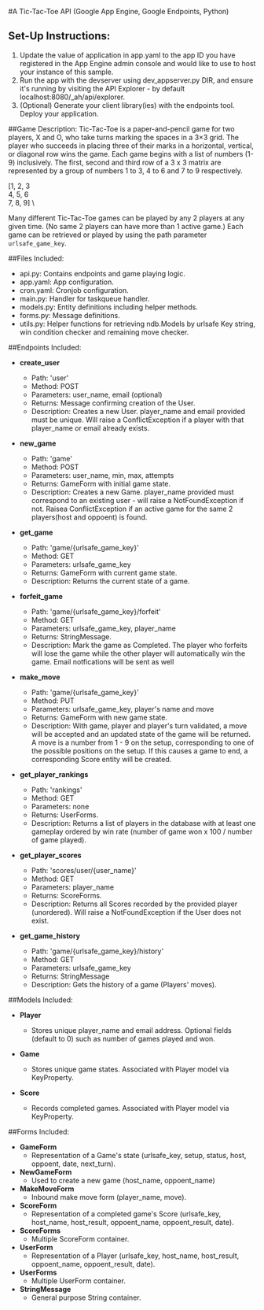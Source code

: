 #A Tic-Tac-Toe API (Google App Engine, Google Endpoints, Python)

## Set-Up Instructions:
1.  Update the value of application in app.yaml to the app ID you have registered
 in the App Engine admin console and would like to use to host your instance of this sample.
1.  Run the app with the devserver using dev_appserver.py DIR, and ensure it's
 running by visiting the API Explorer - by default localhost:8080/_ah/api/explorer.
1.  (Optional) Generate your client library(ies) with the endpoints tool.
 Deploy your application.
 
 
 
##Game Description:
Tic-Tac-Toe is a paper-and-pencil game for two players, X and O, who take turns marking the spaces in a 3×3 grid. The player who succeeds in placing three of their marks in a horizontal, vertical, or diagonal row wins the game.
Each game begins with a list of numbers (1-9) inclusively. The first, second and third row of a 3 x 3 matrix are represented by
a group of numbers 1 to 3, 4 to 6 and 7 to 9 respectively.

[1, 2, 3 \
4, 5, 6 \
7, 8, 9] \

Many different Tic-Tac-Toe games can be played by any 2 players at any
given time. (No same 2 players can have more than 1 active game.)
Each game can be retrieved or played by using the path parameter
`urlsafe_game_key`.

##Files Included:
 - api.py: Contains endpoints and game playing logic.
 - app.yaml: App configuration.
 - cron.yaml: Cronjob configuration.
 - main.py: Handler for taskqueue handler.
 - models.py: Entity definitions including helper methods.
 - forms.py: Message definitions.
 - utils.py: Helper functions for retrieving ndb.Models by urlsafe Key string, win condition checker and remaining move checker.

##Endpoints Included:
 - **create_user**
    - Path: 'user'
    - Method: POST
    - Parameters: user_name, email (optional)
    - Returns: Message confirming creation of the User.
    - Description: Creates a new User. player_name and email provided must be unique. Will 
    raise a ConflictException if a player with that player_name or email already exists.
    
 - **new_game**
    - Path: 'game'
    - Method: POST
    - Parameters: user_name, min, max, attempts
    - Returns: GameForm with initial game state.
    - Description: Creates a new Game. player_name provided must correspond to an
    existing user - will raise a NotFoundException if not. Raisea ConflictException if an active game for the same 2 players(host and oppoent)
    is found.
     
 - **get_game**
    - Path: 'game/{urlsafe_game_key}'
    - Method: GET
    - Parameters: urlsafe_game_key
    - Returns: GameForm with current game state.
    - Description: Returns the current state of a game.

 - **forfeit_game**
    - Path: 'game/{urlsafe_game_key}/forfeit'
    - Method: GET
    - Parameters: urlsafe_game_key, player_name
    - Returns: StringMessage.
    - Description: Mark the game as Completed. The player who forfeits will lose the game while the other player will
    automatically win the game. Email notfications will be sent as well

 - **make_move**
    - Path: 'game/{urlsafe_game_key}'
    - Method: PUT
    - Parameters: urlsafe_game_key, player's name and move
    - Returns: GameForm with new game state.
    - Description: With game, player and player's turn validated, a move will be accepted and an updated state of the game will be returned. A move is a number from 1 - 9 on the setup, corresponding to one of the possible positions on the setup. If this causes a game to end, a corresponding Score entity will be created.
    
 - **get_player_rankings**
    - Path: 'rankings'
    - Method: GET
    - Parameters: none
    - Returns: UserForms.
    - Description: Returns a list of players in the database with at least one gameplay ordered by win rate (number of game won x 100 / number of game played).
    
 - **get_player_scores**
    - Path: 'scores/user/{user_name}'
    - Method: GET
    - Parameters: player_name
    - Returns: ScoreForms. 
    - Description: Returns all Scores recorded by the provided player (unordered).
    Will raise a NotFoundException if the User does not exist.
    
 - **get_game_history**
    - Path: 'game/{urlsafe_game_key}/history'
    - Method: GET
    - Parameters: urlsafe_game_key
    - Returns: StringMessage
    - Description: Gets the history of a game (Players' moves).

##Models Included:
 - **Player**
    - Stores unique player_name and email address. Optional fields (default to 0) such as number of games played and won.
    
 - **Game**
    - Stores unique game states. Associated with Player model via KeyProperty.
    
 - **Score**
    - Records completed games. Associated with Player model via KeyProperty.
    
##Forms Included:
 - **GameForm**
    - Representation of a Game's state (urlsafe_key, setup,
    status, host, oppoent, date, next_turn).
 - **NewGameForm**
    - Used to create a new game (host_name, oppoent_name)
 - **MakeMoveForm**
    - Inbound make move form (player_name, move).
 - **ScoreForm**
    - Representation of a completed game's Score (urlsafe_key, host_name, host_result, oppoent_name, oppoent_result, date).
 - **ScoreForms**
    - Multiple ScoreForm container.
 - **UserForm**
    - Representation of a Player (urlsafe_key, host_name, host_result, oppoent_name, oppoent_result, date).
 - **UserForms**
    - Multiple UserForm container.
 - **StringMessage**
    - General purpose String container.